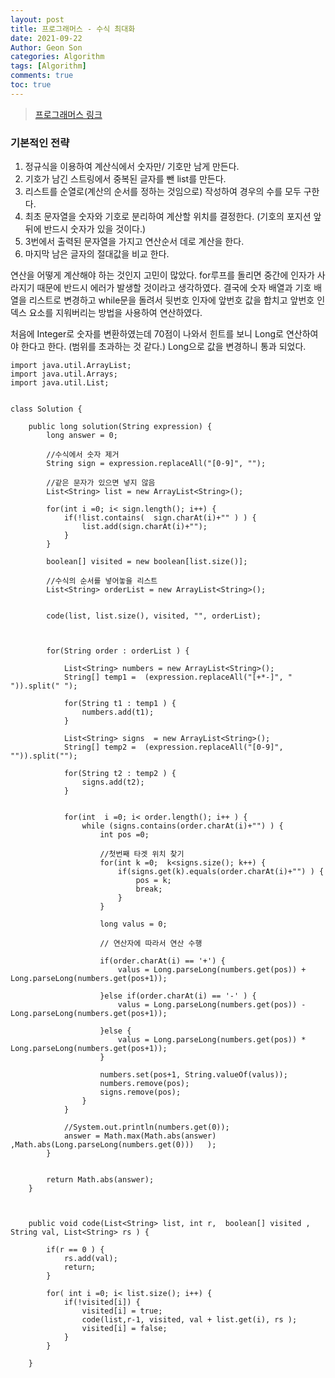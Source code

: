 ```yaml
---
layout: post
title: 프로그래머스 - 수식 최대화
date: 2021-09-22
Author: Geon Son
categories: Algorithm
tags: [Algorithm]
comments: true
toc: true
---
```


> [프로그래머스 링크](https://programmers.co.kr/learn/courses/30/lessons/67257)


### 기본적인 전략
1. 정규식을 이용하여 계산식에서 숫자만/ 기호만 남게 만든다.
2. 기호가 남긴 스트링에서 중복된 글자를 뺀 list를 만든다.
3. 리스트를 순열로(계산의 순서를 정하는 것임으로) 작성하여 경우의 수를 모두 구한다.
4. 최초 문자열을 숫자와 기호로 분리하여 계산할 위치를 결정한다. (기호의 포지션 앞뒤에 반드시 숫자가 있을 것이다.)
5. 3번에서 출력된 문자열을 가지고 연산순서 데로 계산을 한다.
6. 마지막 남은 글자의 절대값을 비교 한다.

연산을 어떻게 계산해야 하는 것인지 고민이 많았다. for루프를 돌리면 중간에 인자가 사라지기 때문에 반드시 에러가 발생할 것이라고 생각하였다. 결국에 숫자 배열과 기호 배열을 리스트로 변경하고 while문을 돌려서 뒷번호 인자에 앞번호 값을 합치고 앞번호 인덱스 요소를 지워버리는 방법을 사용하여 연산하였다.

처음에 Integer로 숫자를 변환하였는데 70점이 나와서 힌트를 보니 Long로 연산하여야 한다고 한다. (범위를 초과하는 것 같다.) Long으로 값을 변경하니 통과 되었다.

```
import java.util.ArrayList;
import java.util.Arrays;
import java.util.List;


class Solution {

    public long solution(String expression) {
        long answer = 0;

        //수식에서 숫자 제거
        String sign = expression.replaceAll("[0-9]", "");

        //같은 문자가 있으면 넣지 않음
        List<String> list = new ArrayList<String>();

        for(int i =0; i< sign.length(); i++) {
        	if(!list.contains(  sign.charAt(i)+"" ) ) {
        		list.add(sign.charAt(i)+"");
        	}
        }

        boolean[] visited = new boolean[list.size()];

        //수식의 순서를 넣어놓을 리스트
        List<String> orderList = new ArrayList<String>();


        code(list, list.size(), visited, "", orderList);



        for(String order : orderList ) {

        	List<String> numbers = new ArrayList<String>();
        	String[] temp1 =  (expression.replaceAll("[+*-]", " ")).split(" ");

        	for(String t1 : temp1 ) {
        		numbers.add(t1);
        	}

        	List<String> signs  = new ArrayList<String>();      
        	String[] temp2 =  (expression.replaceAll("[0-9]", "")).split("");

        	for(String t2 : temp2 ) {
        		signs.add(t2);
        	}


        	for(int  i =0; i< order.length(); i++ ) {
        		while (signs.contains(order.charAt(i)+"") ) {
        			int pos =0;

        			//첫번째 타겟 위치 찾기
					for(int k =0;  k<signs.size(); k++) {						
						if(signs.get(k).equals(order.charAt(i)+"") ) {
							pos = k;
							break;
						}
					}

					long valus = 0;

					// 연산자에 따라서 연산 수행

					if(order.charAt(i) == '+') {
						valus = Long.parseLong(numbers.get(pos)) +  Long.parseLong(numbers.get(pos+1));

					}else if(order.charAt(i) == '-' ) {
						valus = Long.parseLong(numbers.get(pos)) - Long.parseLong(numbers.get(pos+1));

					}else {
						valus = Long.parseLong(numbers.get(pos)) * Long.parseLong(numbers.get(pos+1));
					}					

					numbers.set(pos+1, String.valueOf(valus));  
					numbers.remove(pos);
					signs.remove(pos);
				}
        	}

        	//System.out.println(numbers.get(0));
        	answer = Math.max(Math.abs(answer) ,Math.abs(Long.parseLong(numbers.get(0)))   );
        }


        return Math.abs(answer);
    }



	public void code(List<String> list, int r,  boolean[] visited , String val, List<String> rs ) {

		if(r == 0 ) {
			rs.add(val);
			return;
		}

		for( int i =0; i< list.size(); i++) {
			if(!visited[i]) {
				visited[i] = true;
				code(list,r-1, visited, val + list.get(i), rs );
				visited[i] = false;				
			}
		}

	}

```
